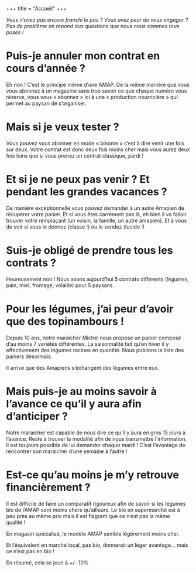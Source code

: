 +++
title = "Accueil"
+++

_Vous n’avez pas encore franchi le pas ? Vous avez peur de vous engager ? Pas de problème on répond aux questions que nous nous sommes tous posés !_

# Puis-je annuler mon contrat en cours d’année ?

Eh non ! C’est le principe même d’une AMAP. De la même manière que vous vous abonnez à un magazine sans trop savoir ce que chaque numéro vous réserve, vous vous « abonnez » ici à une « production nourricière » qui permet au paysan de s’organiser.

# Mais si je veux tester ?

Vous pouvez vous abonner en mode « binome » c’est à dire venir une fois sur deux. Votre contrat est donc deux fois moins cher mais vous aurez deux fois loins que si vous prenez un contrat classique, pardi !

# Et si je ne peux pas venir ? Et pendant les grandes vacances ?

De manière exceptionnelle vous pouvez demander à un autre Amapien de récupérer votre panier. Et si vous êtes carrément pas là, eh bien il va falloir trouver votre remplaçant (un voisin, la famille, un autre amapien). Et à vous de voir si vous le donnez (classe !) ou le vendez (lucide !)

# Suis-je obligé de prendre tous les contrats ?

Heureusement non ! Nous avons aujourd’hui 5 contrats différents (légumes, pain, miel, fromage, volaille) pour 5 paysans.
# Pour les légumes, j’ai peur d’avoir que des topinambours !
Depuis 10 ans, notre maraîcher Michel nous propose un panier composé d’au moins 7 variétés différentes. La saisonnalité fait qu’en hiver il y effectivement des légumes racines en quantité. Nous publions la liste des paniers désormais.

Il arrive que des Amapiens s’échangent des légumes entre eux.

# Mais puis-je au moins savoir à l’avance ce qu’il y aura afin d’anticiper ?

Notre maraicher est capable de nous dire ce qu’il y aura en gros 15 jours à l’avance. Reste à trouver la modalité afin de nous transmettre l’information. Il est toujours possible de lui demander chaque mardi ! C’est l’avantage de rencontrer son maraicher d’une semaine à l’autre !

# Est-ce qu’au moins je m’y retrouve financièrement ?

Il est difficile de faire un comparatif rigoureux afin de savoir si les légumes bio de l’AMAP sont moins chers qu’ailleurs. Le bio en supermarché est à peu près au même prix mais il est flagrant que ce n’est pas la même qualité !

En magasin spécialisé, le modèle AMAP semble légèrement moins cher.

Et l’équivalent en marché local, pas bio, donnerait un léger avantage… mais ce n’est pas en bio !

En résumé, cela se joue à +/- 10%
